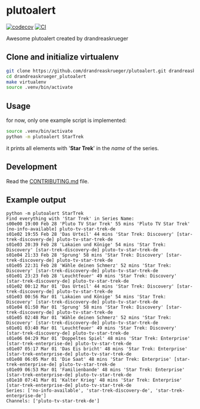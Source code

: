 # plutoalert

[![codecov](https://codecov.io/gh/drandreaskrueger/plutoalert/branch/main/graph/badge.svg?token=plutoalert_token_here)](https://codecov.io/gh/drandreaskrueger/plutoalert)
[![CI](https://github.com/drandreaskrueger/plutoalert/actions/workflows/main.yml/badge.svg)](https://github.com/drandreaskrueger/plutoalert/actions/workflows/main.yml)

Awesome plutoalert created by drandreaskrueger

## Clone and initialize virtualenv

```bash
git clone https://github.com/drandreaskrueger/plutoalert.git drandreaskrueger_plutoalert
cd drandreaskrueger_plutoalert
make virtualenv
source .venv/bin/activate
```

## Usage

for now, only one example script is implemented:

```bash
source .venv/bin/activate
python -m plutoalert StarTrek
```
it prints all elements with '**Star Trek**' in the *name* of the series.

## Development

Read the [CONTRIBUTING.md](CONTRIBUTING.md) file.

## Example output
```
python -m plutoalert StarTrek
Find everything with 'Star Trek' in Series Name:
s00e00 19:00 Feb 28 'Pluto TV Star Trek' 55 mins 'Pluto TV Star Trek' [no-info-available] pluto-tv-star-trek-de
s01e02 19:55 Feb 28 'Das Urteil' 44 mins 'Star Trek: Discovery' [star-trek-discovery-de] pluto-tv-star-trek-de
s01e03 20:39 Feb 28 'Lakaien und Könige' 54 mins 'Star Trek: Discovery' [star-trek-discovery-de] pluto-tv-star-trek-de
s01e04 21:33 Feb 28 'Sprung' 58 mins 'Star Trek: Discovery' [star-trek-discovery-de] pluto-tv-star-trek-de
s01e05 22:31 Feb 28 'Wähle deinen Schmerz' 52 mins 'Star Trek: Discovery' [star-trek-discovery-de] pluto-tv-star-trek-de
s01e01 23:23 Feb 28 'Leuchtfeuer' 49 mins 'Star Trek: Discovery' [star-trek-discovery-de] pluto-tv-star-trek-de
s01e02 00:12 Mar 01 'Das Urteil' 44 mins 'Star Trek: Discovery' [star-trek-discovery-de] pluto-tv-star-trek-de
s01e03 00:56 Mar 01 'Lakaien und Könige' 54 mins 'Star Trek: Discovery' [star-trek-discovery-de] pluto-tv-star-trek-de
s01e04 01:50 Mar 01 'Sprung' 58 mins 'Star Trek: Discovery' [star-trek-discovery-de] pluto-tv-star-trek-de
s01e05 02:48 Mar 01 'Wähle deinen Schmerz' 52 mins 'Star Trek: Discovery' [star-trek-discovery-de] pluto-tv-star-trek-de
s01e01 03:40 Mar 01 'Leuchtfeuer' 49 mins 'Star Trek: Discovery' [star-trek-discovery-de] pluto-tv-star-trek-de
s01e06 04:29 Mar 01 'Doppeltes Spiel' 48 mins 'Star Trek: Enterprise' [star-trek-enterprise-de] pluto-tv-star-trek-de
s01e07 05:17 Mar 01 'Das Eis bricht' 48 mins 'Star Trek: Enterprise' [star-trek-enterprise-de] pluto-tv-star-trek-de
s01e08 06:05 Mar 01 'Die Saat' 48 mins 'Star Trek: Enterprise' [star-trek-enterprise-de] pluto-tv-star-trek-de
s01e09 06:53 Mar 01 'Familienbande' 48 mins 'Star Trek: Enterprise' [star-trek-enterprise-de] pluto-tv-star-trek-de
s01e10 07:41 Mar 01 'Kalter Krieg' 48 mins 'Star Trek: Enterprise' [star-trek-enterprise-de] pluto-tv-star-trek-de
Series: ['no-info-available', 'star-trek-discovery-de', 'star-trek-enterprise-de']
Channels: ['pluto-tv-star-trek-de']
```
